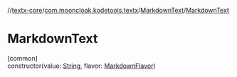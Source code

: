 //[textx-core](../../../index.md)/[com.mooncloak.kodetools.textx](../index.md)/[MarkdownText](index.md)/[MarkdownText](-markdown-text.md)

# MarkdownText

[common]\
constructor(value: [String](https://kotlinlang.org/api/latest/jvm/stdlib/kotlin/-string/index.html), flavor: [MarkdownFlavor](../-markdown-flavor/index.md))
